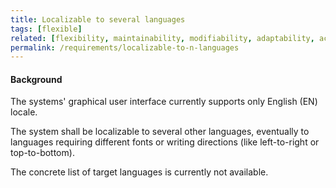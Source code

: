 ```yaml
---
title: Localizable to several languages
tags: [flexible]
related: [flexibility, maintainability, modifiability, adaptability, accessibility, localizability, internationalization]
permalink: /requirements/localizable-to-n-languages
---
```


<div class="quality-requirement" markdown="1">

#### Background

The systems' graphical user interface currently supports only English (EN) locale.

The system shall be localizable to several other languages, eventually to languages requiring different fonts or writing directions (like left-to-right or top-to-bottom).

The concrete list of target languages is currently not available.
</div><br>
